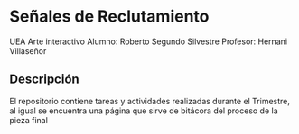# Señales de Reclutamiento
UEA Arte interactivo
Alumno: Roberto Segundo Silvestre
Profesor: Hernani Villaseñor
## Descripción
El repositorio contiene tareas y actividades realizadas durante el Trimestre, al igual se encuentra una página que sirve de bitácora del proceso de la pieza final